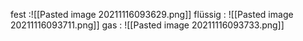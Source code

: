 
fest :![[Pasted image 20211116093629.png]]
flüssig : 
![[Pasted image 20211116093711.png]]
gas : 
![[Pasted image 20211116093733.png]]